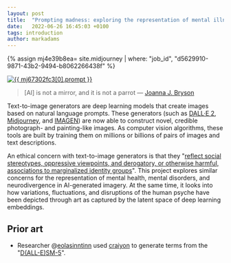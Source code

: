 ```yaml
---
layout: post
title:  "Prompting madness: exploring the representation of mental illness and experience in AI art"
date:   2022-06-26 16:45:03 +0100
tags: introduction
author: markadams
---
```


{% assign mj4e39b8ea= site.midjourney | where: "job_id", "d5629910-9871-43b2-9494-b8062266438f" %}

<a href="{{ mj4e39b8ea[0].url }}"><img src="{{ mj4e39b8ea[0].image }}" alt="{{ mj67302fc3[0].prompt }}"/></a>

> [AI] is not a mirror, and it is not a parrot — [Joanna J. Bryson][sentience-and-sensibility]

Text-to-image generators are deep learning models that create images based on natural language prompts. These generators (such as [DALL·E 2][DALLE2], [Midjourney][midjourney], and [IMAGEN][imagen]) are now able to construct novel, credible photograph- and painting-like images. As computer vision algorithms, these tools are built by training them on millions or billions of pairs of images and text descriptions.

An ethical concern with text-to-image generators is that they "[reflect social stereotypes, oppressive viewpoints, and derogatory, or otherwise harmful, associations to marginalized identity groups][saharia-norouzi]". This project explores similar concerns for the representation of mental health, mental disorders, and neurodivergence in AI-generated imagery. At the same time, it looks into how variations, fluctuations, and disruptions of the human psyche have been depicted through art as captured by the latent space of deep learning embeddings.

## Prior art

- Researcher @[eolasinntinn][eolasinntinn] used [craiyon][craiyon] to generate terms from the "[D(ALL-E)SM-5][dallesm5]".

[dalle2]: https://openai.com/dall-e-2/
[midjourney]: https://midjourney.org
[imagen]: https://imagen.research.google
[sentience-and-sensibility]: https://www.wired.com/story/lamda-sentience-psychology-ethics-policy/
[saharia-norouzi]: https://arxiv.org/abs/2205.11487
[prabhu-birhane]: https://arxiv.org/abs/2006.16923
[eolasinntinn]: https://twitter.com/eolasinntinn/
[dallesm5]: https://twitter.com/eolasinntinn/status/1536406266544807936
[craiyon]: https://www.craiyon.com

